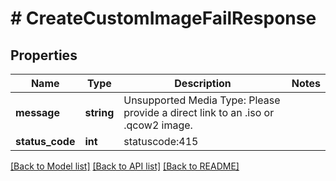 # # CreateCustomImageFailResponse

## Properties

Name | Type | Description | Notes
------------ | ------------- | ------------- | -------------
**message** | **string** | Unsupported Media Type: Please provide a direct link to an .iso or .qcow2 image. |
**status_code** | **int** | statuscode:415 |

[[Back to Model list]](../../README.md#models) [[Back to API list]](../../README.md#endpoints) [[Back to README]](../../README.md)

